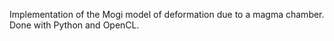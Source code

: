 Implementation of the Mogi model of deformation due to a magma chamber.
Done with Python and OpenCL.
